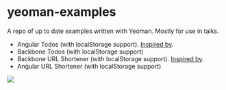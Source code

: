 yeoman-examples
===============


A repo of up to date examples written with Yeoman. Mostly for use in talks.

* Angular Todos (with localStorage support). [Inspired by](https://www.youtube.com/watch?feature=player_embedded&v=kVSo4buDAEE).
* Backbone Todos (with localStorage support)
* Backbone URL Shortener (with localStorage support). [Inspired by](http://www.slideshare.net/jamescryer/yeoman-23916850).
* Angular URL Shortener (with localStorage support)

![](http://i.imgur.com/YrALMqc.jpg)

